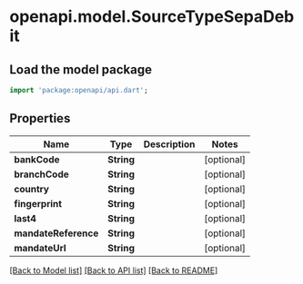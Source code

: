 # openapi.model.SourceTypeSepaDebit

## Load the model package
```dart
import 'package:openapi/api.dart';
```

## Properties
Name | Type | Description | Notes
------------ | ------------- | ------------- | -------------
**bankCode** | **String** |  | [optional] 
**branchCode** | **String** |  | [optional] 
**country** | **String** |  | [optional] 
**fingerprint** | **String** |  | [optional] 
**last4** | **String** |  | [optional] 
**mandateReference** | **String** |  | [optional] 
**mandateUrl** | **String** |  | [optional] 

[[Back to Model list]](../README.md#documentation-for-models) [[Back to API list]](../README.md#documentation-for-api-endpoints) [[Back to README]](../README.md)



